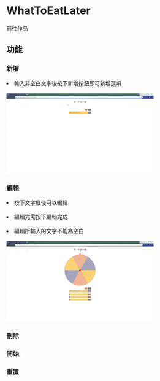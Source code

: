 <h1>WhatToEatLater</h1>
    前往<a href="https://fen870916.github.io/WhatToEatLater/" target="_blank"
      >作品</a
    >
    <h2>功能</h2>
    <h3>新增</h3>
    <li>輸入非空白文字後按下新增按鈕即可新增選項</li><br>
    <img src="./gif/新增.gif" alt="" />
    <h3>編輯</h3>
    <li>按下文字框後可以編輯</li><br>
    <li>編輯完需按下編輯完成</li><br>
    <li>編輯所輸入的文字不能為空白</li><br>
    <img src="./gif/編輯.gif" alt="" />
    <h3>刪除</h3>
    <h3>開始</h3>
    <h3>重置</h3>




